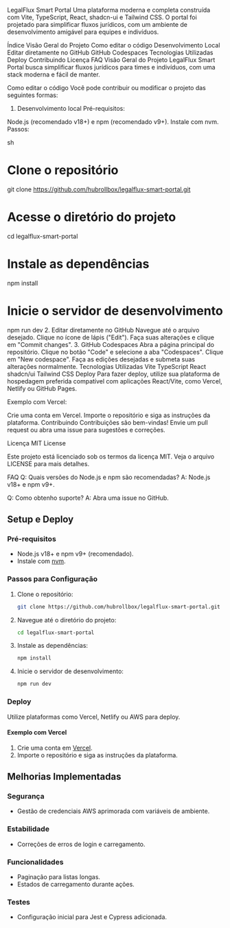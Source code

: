 LegalFlux Smart Portal
Uma plataforma moderna e completa construída com Vite, TypeScript, React, shadcn-ui e Tailwind CSS. O portal foi projetado para simplificar fluxos jurídicos, com um ambiente de desenvolvimento amigável para equipes e indivíduos.

Índice
Visão Geral do Projeto
Como editar o código
Desenvolvimento Local
Editar diretamente no GitHub
GitHub Codespaces
Tecnologias Utilizadas
Deploy
Contribuindo
Licença
FAQ
Visão Geral do Projeto
LegalFlux Smart Portal busca simplificar fluxos jurídicos para times e indivíduos, com uma stack moderna e fácil de manter.

Como editar o código
Você pode contribuir ou modificar o projeto das seguintes formas:

1. Desenvolvimento local
Pré-requisitos:

Node.js (recomendado v18+) e npm (recomendado v9+). Instale com nvm.
Passos:

sh
# Clone o repositório
git clone https://github.com/hubrollbox/legalflux-smart-portal.git

# Acesse o diretório do projeto
cd legalflux-smart-portal

# Instale as dependências
npm install

# Inicie o servidor de desenvolvimento
npm run dev
2. Editar diretamente no GitHub
Navegue até o arquivo desejado.
Clique no ícone de lápis ("Edit").
Faça suas alterações e clique em "Commit changes".
3. GitHub Codespaces
Abra a página principal do repositório.
Clique no botão "Code" e selecione a aba "Codespaces".
Clique em "New codespace".
Faça as edições desejadas e submeta suas alterações normalmente.
Tecnologias Utilizadas
Vite
TypeScript
React
shadcn/ui
Tailwind CSS
Deploy
Para fazer deploy, utilize sua plataforma de hospedagem preferida compatível com aplicações React/Vite, como Vercel, Netlify ou GitHub Pages.

Exemplo com Vercel:

Crie uma conta em Vercel.
Importe o repositório e siga as instruções da plataforma.
Contribuindo
Contribuições são bem-vindas! Envie um pull request ou abra uma issue para sugestões e correções.

Licença
MIT License

Este projeto está licenciado sob os termos da licença MIT. Veja o arquivo LICENSE para mais detalhes.

FAQ
Q: Quais versões do Node.js e npm são recomendadas?
A: Node.js v18+ e npm v9+.

Q: Como obtenho suporte?
A: Abra uma issue no GitHub.

## Setup e Deploy

### Pré-requisitos
- Node.js v18+ e npm v9+ (recomendado).
- Instale com [nvm](https://github.com/nvm-sh/nvm#installing-and-updating).

### Passos para Configuração
1. Clone o repositório:
   ```sh
   git clone https://github.com/hubrollbox/legalflux-smart-portal.git
   ```
2. Navegue até o diretório do projeto:
   ```sh
   cd legalflux-smart-portal
   ```
3. Instale as dependências:
   ```sh
   npm install
   ```
4. Inicie o servidor de desenvolvimento:
   ```sh
   npm run dev
   ```

### Deploy
Utilize plataformas como Vercel, Netlify ou AWS para deploy.

#### Exemplo com Vercel
1. Crie uma conta em [Vercel](https://vercel.com).
2. Importe o repositório e siga as instruções da plataforma.

## Melhorias Implementadas

### Segurança
- Gestão de credenciais AWS aprimorada com variáveis de ambiente.

### Estabilidade
- Correções de erros de login e carregamento.

### Funcionalidades
- Paginação para listas longas.
- Estados de carregamento durante ações.

### Testes
- Configuração inicial para Jest e Cypress adicionada.
